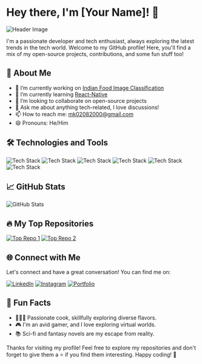 # Hey there, I'm [Your Name]! 👋

![Header Image](https://repository-images.githubusercontent.com/588181932/e36ec678-7984-4cdd-8e4c-a3932772ff8e)

I'm a passionate developer and tech enthusiast, always exploring the latest trends in the tech world. Welcome to my GitHub profile! Here, you'll find a mix of my open-source projects, contributions, and some fun stuff too!

## 🚀 About Me

- 🔭 I’m currently working on [Indian Food Image Classification](https://github.com/M-Designerr/your-current-project)
- 🌱 I’m currently learning [React-Native](https://reactnative.dev/)
- 👯 I’m looking to collaborate on open-source projects
- 💬 Ask me about anything tech-related, I love discussions!
- 📫 How to reach me: [mk02082000@gmail.com](mailto:mk02082000@gmail.com)
- 😄 Pronouns: He/Him

## 🛠️ Technologies and Tools

![Tech Stack](https://img.shields.io/badge/Code-JavaScript-informational?style=flat&logo=javascript&logoColor=white&color=2bbc8a)
![Tech Stack](https://img.shields.io/badge/Code-Python-informational?style=flat&logo=python&logoColor=white&color=2bbc8a)
![Tech Stack](https://img.shields.io/badge/Code-React-informational?style=flat&logo=react&logoColor=white&color=2bbc8a)
![Tech Stack](https://img.shields.io/badge/Tool-Docker-informational?style=flat&logo=docker&logoColor=white&color=2bbc8a)
![Tech Stack](https://img.shields.io/badge/Tool-Git-informational?style=flat&logo=git&logoColor=white&color=2bbc8a)
![Tech Stack](https://img.shields.io/badge/Editor-VS_Code-informational?style=flat&logo=visual-studio-code&logoColor=white&color=2bbc8a)

## 📈 GitHub Stats

![GitHub Stats](https://github-readme-stats.vercel.app/api?username=M-Designerr&show_icons=true&hide_title=true&count_private=true&hide=prs&hide_rank=true&bg_color=30,e96443,904e95&title_color=fff)

## 🔥 My Top Repositories

[![Top Repo 1](https://github-readme-stats.vercel.app/api/pin/?username=M-Designerr&repo=Sign-Language-Recognition&show_owner=true&theme=radical)](https://github.com/M-Designerr/Sign-Language-Recognition)
[![Top Repo 2](https://github-readme-stats.vercel.app/api/pin/?username=M-Designerr&repo=Handwritten-digits-Recogntion&show_owner=true&theme=radical)](https://github.com/M-Designerr/Handwritten-digits-Recogntion)

## 🌐 Connect with Me

Let's connect and have a great conversation! You can find me on:

[![LinkedIn](https://img.shields.io/badge/LinkedIn-Connect-blue?style=for-the-badge&logo=linkedin)](https://www.linkedin.com/in/yourusername/)
[![Instagram](https://img.shields.io/badge/Twitter-Follow-blue?style=for-the-badge&logo=twitter)](https://twitter.com/yourusername)
[![Portfolio](https://img.shields.io/badge/Portfolio-Visit-orange?style=for-the-badge)](https://yourportfolio.com)

## 🎉 Fun Facts

- 👨🏾‍🍳 Passionate cook, skillfully exploring diverse flavors.
- 🎮 I'm an avid gamer, and I love exploring virtual worlds.
- 📚 Sci-fi and fantasy novels are my escape from reality.

Thanks for visiting my profile! Feel free to explore my repositories and don't forget to give them a ⭐️ if you find them interesting. Happy coding! 🚀
